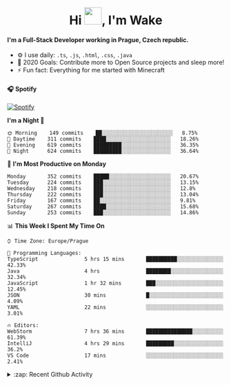<h1 align="center">Hi <img src="https://raw.githubusercontent.com/MrWakeCZ/MrWakeCZ/master/Hi.gif" width="40px" />, I'm Wake</h1>

#### I'm a Full-Stack Developer working in Prague, Czech republic.
- ⚙️ I use daily: `.ts`, `.js`, `.html`, `.css`, `.java`
- 🥅 2020 Goals: Contribute more to Open Source projects and sleep more!
- ⚡ Fun fact: Everything for me started with Minecraft

#### 🎧 Spotify
[![Spotify](https://novatorem-delta-eight.vercel.app/api/spotify)](https://open.spotify.com/user/wakeecz)

<!--START_SECTION:waka-->
**I'm a Night 🦉** 

```text
🌞 Morning    149 commits    ██░░░░░░░░░░░░░░░░░░░░░░░   8.75% 
🌆 Daytime    311 commits    ████░░░░░░░░░░░░░░░░░░░░░   18.26% 
🌃 Evening    619 commits    █████████░░░░░░░░░░░░░░░░   36.35% 
🌙 Night      624 commits    █████████░░░░░░░░░░░░░░░░   36.64%

```
📅 **I'm Most Productive on Monday** 

```text
Monday       352 commits    █████░░░░░░░░░░░░░░░░░░░░   20.67% 
Tuesday      224 commits    ███░░░░░░░░░░░░░░░░░░░░░░   13.15% 
Wednesday    218 commits    ███░░░░░░░░░░░░░░░░░░░░░░   12.8% 
Thursday     222 commits    ███░░░░░░░░░░░░░░░░░░░░░░   13.04% 
Friday       167 commits    ██░░░░░░░░░░░░░░░░░░░░░░░   9.81% 
Saturday     267 commits    ████░░░░░░░░░░░░░░░░░░░░░   15.68% 
Sunday       253 commits    ███░░░░░░░░░░░░░░░░░░░░░░   14.86%

```


📊 **This Week I Spent My Time On** 

```text
⌚︎ Time Zone: Europe/Prague

💬 Programming Languages: 
TypeScript               5 hrs 15 mins       ██████████░░░░░░░░░░░░░░░   42.33% 
Java                     4 hrs               ████████░░░░░░░░░░░░░░░░░   32.34% 
JavaScript               1 hr 32 mins        ███░░░░░░░░░░░░░░░░░░░░░░   12.45% 
JSON                     30 mins             █░░░░░░░░░░░░░░░░░░░░░░░░   4.09% 
YAML                     22 mins             ░░░░░░░░░░░░░░░░░░░░░░░░░   3.01%

🔥 Editors: 
WebStorm                 7 hrs 36 mins       ███████████████░░░░░░░░░░   61.39% 
IntelliJ                 4 hrs 29 mins       █████████░░░░░░░░░░░░░░░░   36.2% 
VS Code                  17 mins             ░░░░░░░░░░░░░░░░░░░░░░░░░   2.41%

```


<!--END_SECTION:waka-->

<details>
  <summary>:zap: Recent Github Activity</summary>

<!--START_SECTION:activity-->
1. 🎉 Merged PR [#14](https://github.com/craftmania-cz/craftmanager/pull/14) in [craftmania-cz/craftmanager](https://github.com/craftmania-cz/craftmanager)
2. 🎉 Merged PR [#89](https://github.com/waked-cz/corgi/pull/89) in [waked-cz/corgi](https://github.com/waked-cz/corgi)
3. 🗣 Commented on [#14](https://github.com/craftmania-cz/craftmanager/issues/14) in [craftmania-cz/craftmanager](https://github.com/craftmania-cz/craftmanager)
4. 🎉 Merged PR [#2](https://github.com/craftmania-cz/craftcore/pull/2) in [craftmania-cz/craftcore](https://github.com/craftmania-cz/craftcore)
5. 🎉 Merged PR [#7](https://github.com/craftmania-cz/craftlobby/pull/7) in [craftmania-cz/craftlobby](https://github.com/craftmania-cz/craftlobby)
<!--END_SECTION:activity-->

</details>
